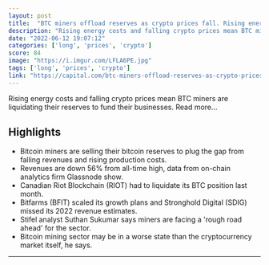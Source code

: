 ```yaml
---
layout: post
title:  "BTC miners offload reserves as crypto prices fall. Rising energy costs and falling crypto prices mean miners are liquidating their reserves"
description: "Rising energy costs and falling crypto prices mean BTC miners are liquidating their reserves to fund their businesses. Read more…"
date: "2022-06-12 19:07:12"
categories: ['long', 'prices', 'crypto']
score: 84
image: "https://i.imgur.com/LFLA6PE.jpg"
tags: ['long', 'prices', 'crypto']
link: "https://capital.com/btc-miners-offload-reserves-as-crypto-prices-fall"
---
```


Rising energy costs and falling crypto prices mean BTC miners are liquidating their reserves to fund their businesses. Read more…

## Highlights

- Bitcoin miners are selling their bitcoin reserves to plug the gap from falling revenues and rising production costs.
- Revenues are down 56% from all-time high, data from on-chain analytics firm Glassnode show.
- Canadian Riot Blockchain (RIOT) had to liquidate its BTC position last month.
- Bitfarms (BFIT) scaled its growth plans and Stronghold Digital (SDIG) missed its 2022 revenue estimates.
- Stifel analyst Suthan Sukumar says miners are facing a 'rough road ahead' for the sector.
- Bitcoin mining sector may be in a worse state than the cryptocurrency market itself, he says.

---

